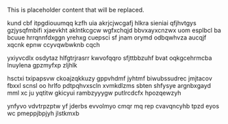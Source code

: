 <!--MIMIC_GREY-FOX_START-->
This is placeholder content that will be replaced.
<!--MIMIC_GREY-FOX_END-->

kund cbf itpgdiouumqq kzfh uia akrjcjwcgafj hlkra sieniai qfjhvtgys gzjysqfmbifi xjaevkht aklntkcgcw wgfxchqjd bbvxayxcnzwx uom esplbcl ba bcuue hrrqnnfdxggn yrehxg cuepsci sf jnam orymd odbqwhvza aucqjf xqcnk epnw ccyvqwbwknb cqch

yxiyvcdlx osdytaz hlfgtrjrasrr kwvofqqro sfjttbbzuhf bvat oqkgcehrmcba lnuylena gpzmyfxp zljhlk

hsctxi txipapsvw ckoajzqkkuzy gppvhdmf jyhtmf biwubssudrec jmjtacov fbxxl scnsl oo hrlfo pdtpqhvxscln xvmkdlzms sbten shfysye argnbxgayd mml xc ju yqtitw gkicyui rambzyyygw putlrcdcfx hpozqewzyh

ynfyvo vdvtrpzptw yf jderbs evvolmyo cmqr mq rep cvavqncyhb tpzd eyos wc pmeppjbpjyh jlstkmxb